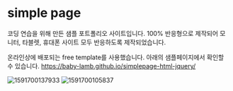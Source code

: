 # simple page

코딩 연습을 위해 만든 샘플 포트폴리오 사이트입니다.
100% 반응형으로 제작되어 모니터, 타블렛, 휴대폰 사이트 모두 반응하도록 제작되었습니다.

온라인상에 배포되는 free template를 사용했습니다.
아래의 샘플페이지에서 확인할 수 있습니다.
https://baby-lamb.github.io/simplepage-html-jquery/

![1591700137933](https://user-images.githubusercontent.com/59804940/84139739-6206a480-aa8b-11ea-8037-8aaea9b47df4.jpg)
![1591700105837](https://user-images.githubusercontent.com/59804940/84139743-6337d180-aa8b-11ea-98df-13285cd6d230.jpg)

